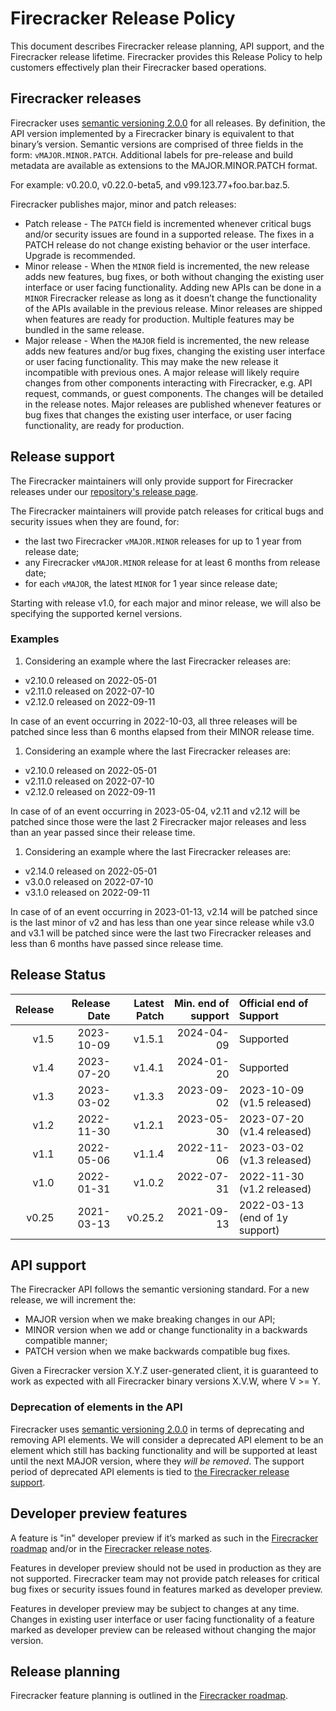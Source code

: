# Firecracker Release Policy

This document describes Firecracker release planning, API support, and the
Firecracker release lifetime. Firecracker provides this Release Policy to help
customers effectively plan their Firecracker based operations.

## Firecracker releases

Firecracker uses [semantic versioning 2.0.0](https://semver.org/spec/v2.0.0.html)
for all releases. By definition, the API version implemented by a Firecracker
binary is equivalent to that binary’s version. Semantic versions are comprised
of three fields in the form: `vMAJOR.MINOR.PATCH`. Additional labels for
pre-release and build metadata are available as extensions to the
MAJOR.MINOR.PATCH format.

For example: v0.20.0, v0.22.0-beta5, and v99.123.77+foo.bar.baz.5.

Firecracker publishes major, minor and patch releases:

* Patch release - The `PATCH` field is incremented whenever critical bugs and/or
  security issues are found in a supported release. The fixes in a PATCH release
  do not change existing behavior or the user interface. Upgrade is recommended.
* Minor release - When the `MINOR` field is incremented, the new release adds
  new features, bug fixes, or both without changing the existing user interface
  or user facing functionality. Adding new APIs can be done in a `MINOR`
  Firecracker release as long as it doesn’t change the functionality of the APIs
  available in the previous release. Minor releases are shipped when features
  are ready for production. Multiple features may be bundled in the same
  release.
* Major release -  When the `MAJOR` field is incremented, the new release adds
  new features and/or bug fixes, changing the existing user interface or user
  facing functionality. This may make the new release it incompatible with
  previous ones. A major release will likely require changes from other
  components interacting with Firecracker, e.g. API request, commands, or
  guest components. The changes will be detailed in the release notes.
  Major releases are published whenever features or bug fixes that changes
  the existing user interface, or user facing functionality, are ready for
  production.

## Release support

The Firecracker maintainers will only provide support for Firecracker releases
under our [repository's release page](https://github.com/firecracker-microvm/firecracker/releases).

The Firecracker maintainers will provide patch releases for critical bugs and
security issues when they are found, for:

* the last two Firecracker `vMAJOR.MINOR` releases for up to 1 year from
  release date;
* any Firecracker `vMAJOR.MINOR` release for at least 6 months from release date;
* for each `vMAJOR`, the latest `MINOR` for 1 year since release date;

Starting with release v1.0, for each major and minor release, we will
also be specifying the supported kernel versions.

### Examples

1. Considering an example where the last Firecracker releases are:
  * v2.10.0 released on 2022-05-01
  * v2.11.0 released on 2022-07-10
  * v2.12.0 released on 2022-09-11

  In case of an event occurring in 2022-10-03, all three releases will be
  patched since less than 6 months elapsed from their MINOR release time.

1. Considering an example where the last Firecracker releases are:
  * v2.10.0 released on 2022-05-01
  * v2.11.0 released on 2022-07-10
  * v2.12.0 released on 2022-09-11

  In case of of an event occurring in 2023-05-04, v2.11 and v2.12 will be
  patched since those were the last 2 Firecracker major releases and less than
  an year passed since their release time.

1. Considering an example where the last Firecracker releases are:
  * v2.14.0 released on 2022-05-01
  * v3.0.0 released on 2022-07-10
  * v3.1.0 released on 2022-09-11

  In case of of an event occurring in 2023-01-13, v2.14 will be patched since
  is the last minor of v2 and has less than one year since release while v3.0
  and v3.1 will be patched since were the last two Firecracker releases and
  less than 6 months have passed since release time.

## Release Status

| Release | Release Date | Latest Patch | Min. end of support | Official end of Support        |
|--------:|-------------:|-------------:|--------------------:|:-------------------------------|
|    v1.5 |   2023-10-09 |       v1.5.1 |          2024-04-09 | Supported                      |
|    v1.4 |   2023-07-20 |       v1.4.1 |          2024-01-20 | Supported                      |
|    v1.3 |   2023-03-02 |       v1.3.3 |          2023-09-02 | 2023-10-09 (v1.5 released)     |
|    v1.2 |   2022-11-30 |       v1.2.1 |          2023-05-30 | 2023-07-20 (v1.4 released)     |
|    v1.1 |   2022-05-06 |       v1.1.4 |          2022-11-06 | 2023-03-02 (v1.3 released)     |
|    v1.0 |   2022-01-31 |       v1.0.2 |          2022-07-31 | 2022-11-30 (v1.2 released)     |
|   v0.25 |   2021-03-13 |      v0.25.2 |          2021-09-13 | 2022-03-13 (end of 1y support) |

## API support

The Firecracker API follows the semantic versioning standard. For a new
release, we will increment the:

* MAJOR version when we make breaking changes in our API;
* MINOR version when we add or change functionality in a backwards compatible
  manner;
* PATCH version when we make backwards compatible bug fixes.

Given a Firecracker version X.Y.Z user-generated client, it is guaranteed to
work as expected with all Firecracker binary versions X.V.W, where V >= Y.

### Deprecation of elements in the API

Firecracker uses [semantic versioning 2.0.0](https://semver.org/spec/v2.0.0.html)
in terms of deprecating and removing API elements. We will consider a deprecated
API element to be an element which still has backing functionality and will be
supported at least until the next MAJOR version, where they _will be removed_.
The support period of deprecated API elements is tied to
[the Firecracker release support](https://github.com/firecracker-microvm/firecracker/blob/main/docs/RELEASE_POLICY.md#release-support).

## Developer preview features

A feature is "in" developer preview if it’s marked as such in the
[Firecracker roadmap](https://github.com/firecracker-microvm/firecracker/projects/13)
and/or in the [Firecracker release notes](https://github.com/firecracker-microvm/firecracker/releases).

Features in developer preview should not be used in production as they
are not supported. Firecracker team may not provide patch releases for critical
bug fixes or security issues found in features marked as developer preview.

Features in developer preview may be subject to changes at any time.
Changes in existing user interface or user facing functionality of a feature
marked as developer preview can be released without changing the major version.

## Release planning

Firecracker feature planning is outlined in the [Firecracker roadmap](https://github.com/firecracker-microvm/firecracker/projects).
